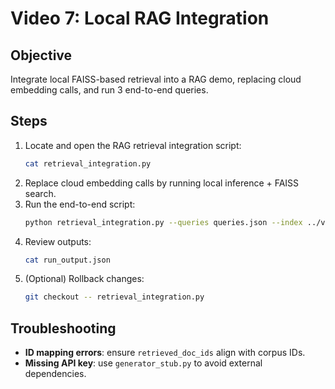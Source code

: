 # Video 7: Local RAG Integration

## Objective
Integrate local FAISS-based retrieval into a RAG demo, replacing cloud embedding calls, and run 3 end-to-end queries.

## Steps

1. Locate and open the RAG retrieval integration script:
   ```bash
   cat retrieval_integration.py
   ```
2. Replace cloud embedding calls by running local inference + FAISS search.
3. Run the end-to-end script:
   ```bash
   python retrieval_integration.py --queries queries.json --index ../video-5-build-faiss-index-knn-retrieval/knn_results.json --out run_output.json
   ```
4. Review outputs:
   ```bash
   cat run_output.json
   ```
5. (Optional) Rollback changes:
   ```bash
   git checkout -- retrieval_integration.py
   ```

## Troubleshooting

- **ID mapping errors**: ensure `retrieved_doc_ids` align with corpus IDs.
- **Missing API key**: use `generator_stub.py` to avoid external dependencies.

